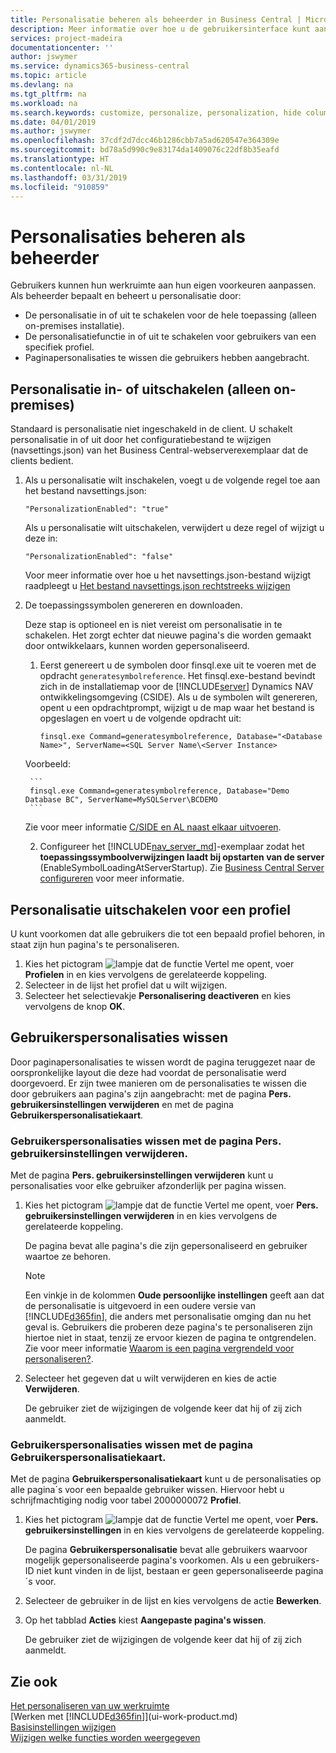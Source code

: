 ```yaml
---
title: Personalisatie beheren als beheerder in Business Central | Microsoft Docs
description: Meer informatie over hoe u de gebruikersinterface kunt aanpassen aan uw manier van werken.
services: project-madeira
documentationcenter: ''
author: jswymer
ms.service: dynamics365-business-central
ms.topic: article
ms.devlang: na
ms.tgt_pltfrm: na
ms.workload: na
ms.search.keywords: customize, personalize, personalization, hide columns, remove fields, move fields
ms.date: 04/01/2019
ms.author: jswymer
ms.openlocfilehash: 37cdf2d7dcc46b1286cbb7a5ad620547e364309e
ms.sourcegitcommit: bd78a5d990c9e83174da1409076c22df8b35eafd
ms.translationtype: HT
ms.contentlocale: nl-NL
ms.lasthandoff: 03/31/2019
ms.locfileid: "910859"
---
```

# <a name="managing-personalization-as-an-administrator"></a>Personalisaties beheren als beheerder

 Gebruikers kunnen hun werkruimte aan hun eigen voorkeuren aanpassen. Als beheerder bepaalt en beheert u personalisatie door:

-   De personalisatie in of uit te schakelen voor de hele toepassing (alleen on-premises installatie).
-   De personalisatiefunctie in of uit te schakelen voor gebruikers van een specifiek profiel.
-   Paginapersonalisaties te wissen die gebruikers hebben aangebracht.

## <a name="EnablePersonalization"></a>Personalisatie in- of uitschakelen (alleen on-premises)

Standaard is personalisatie niet ingeschakeld in de client. U schakelt personalisatie in of uit door het configuratiebestand te wijzigen (navsettings.json) van het Business Central-webserverexemplaar dat de clients bedient.

1. Als u personalisatie wilt inschakelen, voegt u de volgende regel toe aan het bestand navsettings.json:

    ```
    "PersonalizationEnabled": "true"
    ```

    Als u personalisatie wilt uitschakelen, verwijdert u deze regel of wijzigt u deze in:

    ```
    "PersonalizationEnabled": "false"
    ```

    Voor meer informatie over hoe u het navsettings.json-bestand wijzigt raadpleegt u [Het bestand navsettings.json rechtstreeks wijzigen](https://docs.microsoft.com/en-us/dynamics365/business-central/dev-itpro/administration/configure-web-server?branch=master#Settings)

2. De toepassingssymbolen genereren en downloaden.

    Deze stap is optioneel en is niet vereist om personalisatie in te schakelen. Het zorgt echter dat nieuwe pagina's die worden gemaakt door ontwikkelaars, kunnen worden gepersonaliseerd.

    1. Eerst genereert u de symbolen door finsql.exe uit te voeren met de opdracht `generatesymbolreference`. Het finsql.exe-bestand bevindt zich in de installatiemap voor de [!INCLUDE[server](includes/server.md)] Dynamics NAV ontwikkelingsomgeving (CSIDE). Als u de symbolen wilt genereren, opent u een opdrachtprompt, wijzigt u de map waar het bestand is opgeslagen en voert u de volgende opdracht uit:

        ```
        finsql.exe Command=generatesymbolreference, Database="<Database Name>", ServerName=<SQL Server Name\<Server Instance>
        ```
    Voorbeeld:

        ```
        finsql.exe Command=generatesymbolreference, Database="Demo Database BC", ServerName=MySQLServer\BCDEMO
        ```

    Zie voor meer informatie [C/SIDE en AL naast elkaar uitvoeren](https://docs.microsoft.com/en-us/dynamics365/business-central/dev-itpro/developer/devenv-running-cside-and-al-side-by-side).

    2. Configureer het [!INCLUDE[nav_server_md](includes/nav_server_md.md)]-exemplaar zodat het **toepassingssymboolverwijzingen laadt bij opstarten van de server** (EnableSymbolLoadingAtServerStartup). Zie [Business Central Server configureren](https://docs.microsoft.com/en-us/dynamics365/business-central/dev-itpro/administration/configure-server-instance#development-settings) voor meer informatie.

## <a name="to-disable-personalization-for-a-profile"></a>Personalisatie uitschakelen voor een profiel

U kunt voorkomen dat alle gebruikers die tot een bepaald profiel behoren, in staat zijn hun pagina's te personaliseren.

1. Kies het pictogram ![lampje dat de functie Vertel me opent](media/ui-search/search_small.png "Vertel me wat u wilt doen"), voer **Profielen** in en kies vervolgens de gerelateerde koppeling.
2. Selecteer in de lijst het profiel dat u wilt wijzigen.
3. Selecteer het selectievakje **Personalisering deactiveren** en kies vervolgens de knop **OK**.

## <a name="to-clear-user-personalizations"></a>Gebruikerspersonalisaties wissen

Door paginapersonalisaties te wissen wordt de pagina teruggezet naar de oorspronkelijke layout die deze had voordat de personalisatie werd doorgevoerd. Er zijn twee manieren om de personalisaties te wissen die door gebruikers aan pagina's zijn aangebracht: met de pagina **Pers. gebruikersinstellingen verwijderen** en met de pagina **Gebruikerspersonalisatiekaart**.

### <a name="to-clear-user-personalizations-by-using-the-delete-user-personalization-page"></a>Gebruikerspersonalisaties wissen met de pagina Pers. gebruikersinstellingen verwijderen.

Met de pagina **Pers. gebruikersinstellingen verwijderen** kunt u personalisaties voor elke gebruiker afzonderlijk per pagina wissen.

1. Kies het pictogram ![lampje dat de functie Vertel me opent](media/ui-search/search_small.png "Vertel me wat u wilt doen"), voer **Pers. gebruikersinstellingen verwijderen** in en kies vervolgens de gerelateerde koppeling.

    De pagina bevat alle pagina's die zijn gepersonaliseerd en gebruiker waartoe ze behoren.

    >[!NOTE]
    > Een vinkje in de kolommen **Oude persoonlijke instellingen** geeft aan dat de personalisatie is uitgevoerd in een oudere versie van [!INCLUDE[d365fin](includes/d365fin_md.md)], die anders met personalisatie omging dan nu het geval is. Gebruikers die proberen deze pagina's te personaliseren zijn hiertoe niet in staat, tenzij ze ervoor kiezen de pagina te ontgrendelen. Zie voor meer informatie [Waarom is een pagina vergrendeld voor personaliseren?](ui-personalization-locked.md).

2. Selecteer het gegeven dat u wilt verwijderen en kies de actie **Verwijderen**.

    De gebruiker ziet de wijzigingen de volgende keer dat hij of zij zich aanmeldt.

### <a name="to-clear-user-personalizations-by-using-the-user-personalization-card-page"></a>Gebruikerspersonalisaties wissen met de pagina Gebruikerspersonalisatiekaart.

Met de pagina **Gebruikerspersonalisatiekaart** kunt u de personalisaties op alle pagina´s voor een bepaalde gebruiker wissen. Hiervoor hebt u schrijfmachtiging nodig voor tabel 2000000072 **Profiel**.

1. Kies het pictogram ![lampje dat de functie Vertel me opent](media/ui-search/search_small.png "Vertel me wat u wilt doen"), voer **Pers. gebruikersinstellingen** in en kies vervolgens de gerelateerde koppeling.

    De pagina **Gebruikerspersonalisatie** bevat alle gebruikers waarvoor mogelijk gepersonaliseerde pagina's voorkomen. Als u een gebruikers-ID niet kunt vinden in de lijst, bestaan er geen gepersonaliseerde pagina´s voor.

2. Selecteer de gebruiker in de lijst en kies vervolgens de actie **Bewerken**.

3. Op het tabblad **Acties** kiest **Aangepaste pagina's wissen**.

    De gebruiker ziet de wijzigingen de volgende keer dat hij of zij zich aanmeldt.

## <a name="see-also"></a>Zie ook
[Het personaliseren van uw werkruimte](ui-personalization-user.md)  
[Werken met [!INCLUDE[d365fin](includes/d365fin_md.md)]](ui-work-product.md)  
[Basisinstellingen wijzigen](ui-change-basic-settings.md)  
[Wijzigen welke functies worden weergegeven](ui-experiences.md)  

